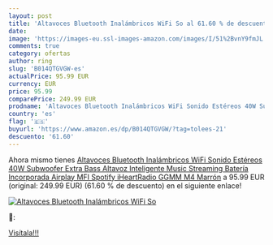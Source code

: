 ```yaml
---
layout: post
title: 'Altavoces Bluetooth Inalámbricos WiFi So al 61.60 % de descuento'
date: 
image: 'https://images-eu.ssl-images-amazon.com/images/I/51%2BvnY9fmJL._SL200_.jpg'
comments: true
category: ofertas
author: ring
slug: 'B014QTGVGW-es'
actualPrice: 95.99 EUR
currency: EUR
price: 95.99
comparePrice: 249.99 EUR
prodname: 'Altavoces Bluetooth Inalámbricos WiFi Sonido Estéreos 40W Subwoofer Extra Bass Altavoz Inteligente Music Streaming Batería Incorporada Airplay MFI Spotify iHeartRadio GGMM M4 Marrón'
country: 'es'
flag: '🇪🇸'
buyurl: 'https://www.amazon.es/dp/B014QTGVGW/?tag=tolees-21'
descuento: '61.60'
---
```


Ahora mismo tienes [Altavoces Bluetooth Inalámbricos WiFi Sonido Estéreos 40W Subwoofer Extra Bass Altavoz Inteligente Music Streaming Batería Incorporada Airplay MFI Spotify iHeartRadio GGMM M4 Marrón](https://www.amazon.es/dp/B014QTGVGW/?tag=tolees-21) a 95.99 EUR (original: 249.99 EUR) (61.60 %  de descuento) en el siguiente enlace!

[![Altavoces Bluetooth Inalámbricos WiFi So](https://images-eu.ssl-images-amazon.com/images/I/51%2BvnY9fmJL._SL200_.jpg)](https://www.amazon.es/dp/B014QTGVGW/?tag=tolees-21)

🔎:


[Visítala!!!](https://www.amazon.es/dp/B014QTGVGW/?tag=tolees-21)
